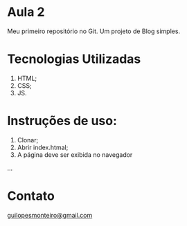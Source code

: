 # Aula 2

Meu primeiro repositório no Git. Um projeto de Blog simples.

# Tecnologias Utilizadas

1. HTML;
2. CSS;
3. JS.


# Instruções de uso:

1. Clonar;
2. Abrir index.htmal;
3. A página deve ser exibida no navegador

...
# Contato

guilopesmonteiro@gmail.com